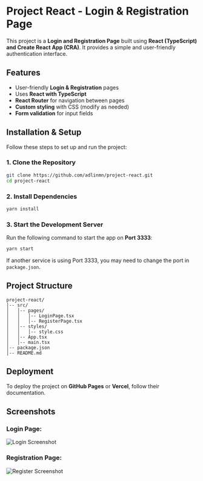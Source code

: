 # Project React - Login & Registration Page

This project is a **Login and Registration Page** built using **React (TypeScript) and Create React App (CRA)**. It provides a simple and user-friendly authentication interface.

## Features
- User-friendly **Login & Registration** pages
- Uses **React with TypeScript**
- **React Router** for navigation between pages
- **Custom styling** with CSS (modify as needed)
- **Form validation** for input fields

## Installation & Setup
Follow these steps to set up and run the project:

### 1. Clone the Repository
```sh
git clone https://github.com/adlinmn/project-react.git
cd project-react
```

### 2. Install Dependencies
```sh
yarn install
```

### 3. Start the Development Server
Run the following command to start the app on **Port 3333**:
```sh
yarn start
```

If another service is using Port 3333, you may need to change the port in `package.json`.

## Project Structure
```
project-react/
│-- src/
│   │-- pages/
│   │   │-- LoginPage.tsx
│   │   │-- RegisterPage.tsx
│   │-- styles/
│   │   │-- style.css
│   │-- App.tsx
│   │-- main.tsx
│-- package.json
│-- README.md
```

## Deployment
To deploy the project on **GitHub Pages** or **Vercel**, follow their documentation.

## Screenshots
### Login Page:
![Login Screenshot](attachments/login.png)

### Registration Page:
![Register Screenshot](attachments/register.png)


